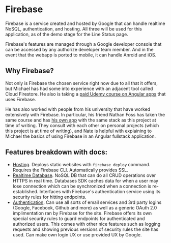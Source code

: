 # Firebase

Firebase is a service created and hosted by Google that can handle realtime NoSQL, authentication, and hosting. All three will be used for this application, as of the demo stage for the Line Status page. 

Firebase's features are managed through a Google developer console that can be accessed by any authorize developer team member. And in the event that the webapp is ported to mobile, it can handle Anroid and iOS.

## Why Firebase?

Not only is Firebase the chosen service right now due to all that it offers, but Michael has had some into experience with an adjacent tool called Cloud Firestore. He also is taking a [paid Udemy course on Angular apps](https://www.udemy.com/course/the-complete-guide-to-angular-2/) that uses Firebase. 

He has also worked with people from his university that have worked extensively with Firebase. In particular, his friend Nathan Foss has taken the same course and has [his own app](https://github.com/nkfoss/ohm-str) with the same stack as this project at time of writing. They consult with each other on personal projects (which this project is at time of writing), and Nate is helpful with explaining to Michael the basics of using Firebase in an Angular fullstack application. 

## Features breakdown with docs:
* [Hosting](https://firebase.google.com/docs/hosting). Deploys static websites with `firebase deploy` command. Requires the Firebase CLI. Automatically provides SSL. 
* [Realtime Database](https://firebase.google.com/docs/database). NoSQL DB that can do all CRUD operations over HTTPS in real time. Databases SDK caches data for when a user may lose connection which can be synchronized when a connection is re-established. Interfaces with Firebase's authentication service using its security rules for hitting endpoints. 
* [Authentication](https://firebase.google.com/docs/auth). Can use all sorts of email services and 3rd party logins (Google, Facebook, Github and more) as well as a generic OAuth 2.0 implimentation ran by Firebase for the site. Firebase offers its own special security rules to guard endpoints for authenticated and authorized users. This comes with other nice features such as logging requests and showing previous versions of security rules the site has used. Can make own login UX or use provided UX by Google.
